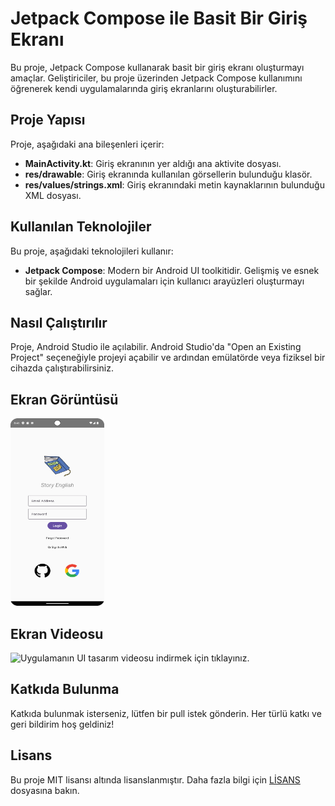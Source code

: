 # Jetpack Compose ile Basit Bir Giriş Ekranı

Bu proje, Jetpack Compose kullanarak basit bir giriş ekranı oluşturmayı amaçlar. Geliştiriciler, bu proje üzerinden Jetpack Compose kullanımını öğrenerek kendi uygulamalarında giriş ekranlarını oluşturabilirler.

## Proje Yapısı

Proje, aşağıdaki ana bileşenleri içerir:

- **MainActivity.kt**: Giriş ekranının yer aldığı ana aktivite dosyası.
- **res/drawable**: Giriş ekranında kullanılan görsellerin bulunduğu klasör.
- **res/values/strings.xml**: Giriş ekranındaki metin kaynaklarının bulunduğu XML dosyası.

## Kullanılan Teknolojiler

Bu proje, aşağıdaki teknolojileri kullanır:

- **Jetpack Compose**: Modern bir Android UI toolkitidir. Gelişmiş ve esnek bir şekilde Android uygulamaları için kullanıcı arayüzleri oluşturmayı sağlar.

## Nasıl Çalıştırılır

Proje, Android Studio ile açılabilir. Android Studio'da "Open an Existing Project" seçeneğiyle projeyi açabilir ve ardından emülatörde veya fiziksel bir cihazda çalıştırabilirsiniz.

## **Ekran Görüntüsü**
<img src="app/src/main/res/drawable/loginpageimage.png" alt="Uygulamanın UI tasarımı" width="150" height="300">

## **Ekran Videosu**
<img src="app/src/main/res/drawable/loginpagescreenrecord.mp4" alt="Uygulamanın UI tasarım videosu indirmek için tıklayınız." width="150" height="300">


## Katkıda Bulunma

Katkıda bulunmak isterseniz, lütfen bir pull istek gönderin. Her türlü katkı ve geri bildirim hoş geldiniz!

## Lisans

Bu proje MIT lisansı altında lisanslanmıştır. Daha fazla bilgi için [LİSANS](LICENSE) dosyasına bakın.
